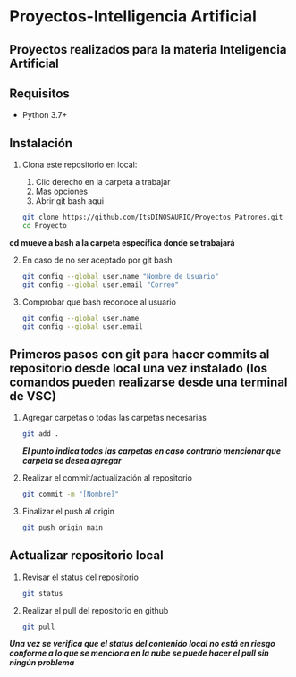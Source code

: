# Proyectos-Intelligencia Artificial

## Proyectos realizados para la materia Inteligencia Artificial

## Requisitos

- Python 3.7+

## Instalación

1. Clona este repositorio en local:
    1. Clic derecho en la carpeta a trabajar
    2. Mas opciones
    3. Abrir git bash aqui
    
    ```bash
    git clone https://github.com/ItsDINOSAURIO/Proyectos_Patrones.git
    cd Proyecto 
    ```
**cd mueve a bash a la carpeta específica donde se trabajará**

2. En caso de no ser aceptado por git bash
    ```bash
    git config --global user.name "Nombre_de_Usuario"
    git config --global user.email "Correo"
    ```
3. Comprobar que bash reconoce al usuario
    ```bash
    git config --global user.name
    git config --global user.email
    ```

## Primeros pasos con git para hacer commits al repositorio desde local una vez instalado (los comandos pueden realizarse desde una terminal de VSC)

1. Agregar carpetas o todas las carpetas necesarias
   
    ```bash
    git add . 
    ```

    ***El punto indica todas las carpetas en caso contrario mencionar que carpeta se desea agregar***

2. Realizar el commit/actualización al repositorio
    
    ```bash
    git commit -m "[Nombre]" 
    ```

3. Finalizar el push al origin

    ```bash
    git push origin main 
    ```

## Actualizar repositorio local

1. Revisar el status del repositorio
   
    ```bash
    git status
    ```
2. Realizar el pull del repositorio en github
    
    ```bash
    git pull 
    ```
***Una vez se verifica que el status del contenido local no está en riesgo conforme a lo que se menciona en la nube se puede hacer el pull sin ningún problema***
